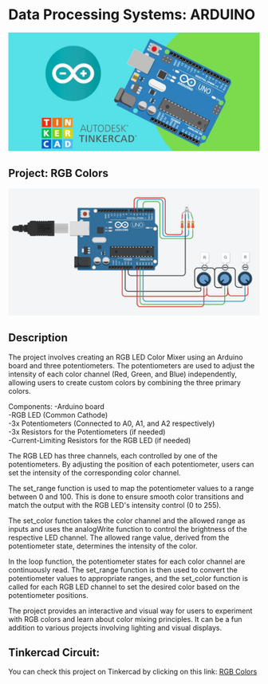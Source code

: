 # Data Processing Systems: ARDUINO
![Tinkercad](./img/ArduinoTinkercad.jpg)

## Project: RGB Colors
![Tinkercad](./img/circuito_tk.png)

## Description
The project involves creating an RGB LED Color Mixer using an Arduino board and three potentiometers. The potentiometers are used to adjust the intensity of each color channel (Red, Green, and Blue) independently, allowing users to create custom colors by combining the three primary colors.

Components:
-Arduino board  
-RGB LED (Common Cathode)  
-3x Potentiometers (Connected to A0, A1, and A2 respectively)  
-3x Resistors for the Potentiometers (if needed)  
-Current-Limiting Resistors for the RGB LED (if needed)

The RGB LED has three channels, each controlled by one of the potentiometers. By adjusting the position of each potentiometer, users can set the intensity of the corresponding color channel.

The set_range function is used to map the potentiometer values to a range between 0 and 100. This is done to ensure smooth color transitions and match the output with the RGB LED's intensity control (0 to 255).

The set_color function takes the color channel and the allowed range as inputs and uses the analogWrite function to control the brightness of the respective LED channel. The allowed range value, derived from the potentiometer state, determines the intensity of the color.

In the loop function, the potentiometer states for each color channel are continuously read. The set_range function is then used to convert the potentiometer values to appropriate ranges, and the set_color function is called for each RGB LED channel to set the desired color based on the potentiometer positions.

The project provides an interactive and visual way for users to experiment with RGB colors and learn about color mixing principles. It can be a fun addition to various projects involving lighting and visual displays.

## Tinkercad Circuit:
You can check this project on Tinkercad by clicking on this link: [RGB Colors](https://www.tinkercad.com/things/7caxkMpk3Nj)
